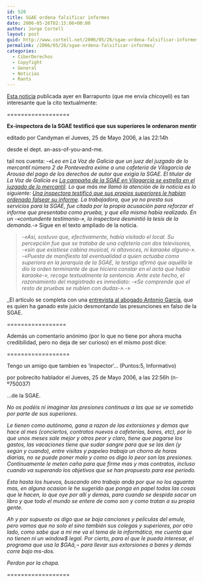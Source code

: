 ```yaml
---
id: 520
title: SGAE ordena falsificar informes
date: 2006-05-26T02:15:06+00:00
author: Jorge Cortell
layout: post
guid: http://www.cortell.net/2006/05/26/sgae-ordena-falsificar-informes/
permalink: /2006/05/26/sgae-ordena-falsificar-informes/
categories:
  - CiberDerechos
  - Copyfight
  - General
  - Noticias
  - Rants
---
```

<a title="noticia sgae informes falsos barrapunto" target="_blank" href="http://barrapunto.com/article.pl?sid=06/05/25/2020202">Esta noticia</a> publicada ayer en Barrapunto (que me enví­a chicoyeli) es tan interesante que la cito textualmente:

==================
  
 **Ex-inspectora de la SGAE testificó que sus superiores le ordenaron mentir**
  
editado por Candyman el Jueves, 25 de Mayo 2006, a las 22:14h
  
desde el dept. an-ass-of-you-and-me.

tail nos cuenta: _-«Leo en La Voz de Galicia que un juez del juzgado de lo mercantil número 2 de Pontevedra exime a una cafeterí­a de Vilagarcí­a de Arousa del pago de los derechos de autor que exigí­a la SGAE. El titular de La Voz de Galicia es <a title="Titular La Voz de Galicia" target="_blank" href="http://www.lavozdegalicia.es/ed_arousa/noticia.jsp?CAT=113&TEXTO=4800280">La campaña de la SGAE en Vilagarcí­a se estrella en el juzgado de lo mercantil</a>. Lo que más me llamó la atención de la noticia es lo siguiente: <a title="Inspectora SGAE falsifica informes" target="_blank" href="http://www.lavozdegalicia.es/ed_arousa/noticia.jsp?CAT=113&TEXTO=4800281">Una inspectora testificó que sus propios superiores le habí­an ordenado falsear su informe</a>. La trabajadora, que ya no presta sus servicios para la SGAE, fue citada por la propia acusación para reforzar el informe que presentaba como prueba, y que ella misma habí­a realizado. En un -«contundente testimonio-», la inspectora desmintió la tesis de la demanda.-»_ Sigue en el texto ampliado de la noticia.

> _-«Así­, sostuvo que, efectivamente, habí­a visitado el local. Su percepción fue que se trataba de una cafeterí­a con dos televisores, -«sin que existiese cabina musical, ni altavoces, ni karaoke alguno-». -«Puesta de manifiesto tal eventualidad a quien actuaba como superiora en la jerarquí­a de la SGAE, la testigo afirmó que aquélla le dio la orden terminante de que hiciera constar en el acta que habí­a karaoke-», recoge textualmente la sentencia. Ante este hecho, el razonamiento del magistrado es inmediato: -«Se comprende que el resto de pruebas se nublen con dudas-».-»_

_El artí­culo se completa con una <a title="Entrevista abogado Antonio Garcí­a" target="_blank" href="http://www.lavozdegalicia.es/ed_arousa/noticia.jsp?CAT=113&TEXTO=4800282">entrevista al abogado Antonio Garcí­a</a>, que es quien ha ganado este juicio desmontando las presunciones en falso de la SGAE.

=================

Además un comentario anónimo (por lo que no tiene por ahora mucha credibilidad, pero no deja de ser curioso) en el mismo post dice:

==================
  
Tengo un amigo que tambien es ‘inspector‘... (Puntos:5, Informativo)
  
por pobrecito hablador el Jueves, 25 de Mayo 2006, a las 22:56h (n-º750037)
  
...de la SGAE.

_No os podéis ni imaginar las presiones continuas a las que se ve sometido por parte de sus superiores._

_Le tienen como autónomo, gana a razon de las extorsiones y demas que hace al mes (conciertos, contratos nuevos a cafeterias, bares, etc), por lo que unos meses sale mejor y otros peor y claro, tiene que pagarse los gastos, las vacaciones tiene que sudar sangre para que se las den (y según y cuando), entre visitas y papeleo trabaja un chorro de horas diarias, no se puede poner malo y como os digo lo peor son las presiones. Continuamente le meten caña para que firme mas y mas contratos, incluso cuando va superando los objetivos que se han propuesto para ese periodo._

_Esta hasta los huevos, buscando otro trabajo anda por que no los aguanta mas, en alguna ocasion le he sugerido que ponga en papel todas las cosas que le hacen, lo que oye por allí­ y demas, para cuando se despida sacar un libro y que todo el mundo se entere de como son y como tratan a su propia gente._

_Ah y por supuesto os digo que se baja canciones y pelí­culas del emule, pero vamos que no solo el sino también sus colegas y superiores, por otro lado, como sabe que a mi me va el tema de la informática, me cuenta que no tienen ni un window$ legal. Por cierto, para el que le pueda interesar, el programa que usa la $GAâ‚¬ para llevar sus extorsiones a bares y demás corre bajo ms-dos._

_Perdon por la chapa._

==================